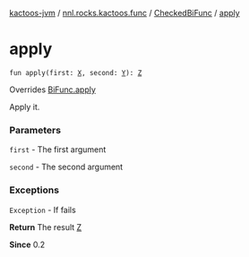 [kactoos-jvm](../../index.md) / [nnl.rocks.kactoos.func](../index.md) / [CheckedBiFunc](index.md) / [apply](./apply.md)

# apply

`fun apply(first: `[`X`](index.md#X)`, second: `[`Y`](index.md#Y)`): `[`Z`](index.md#Z)

Overrides [BiFunc.apply](../../nnl.rocks.kactoos/-bi-func/apply.md)

Apply it.

### Parameters

`first` - The first argument

`second` - The second argument

### Exceptions

`Exception` - If fails

**Return**
The result [Z](../../nnl.rocks.kactoos/-bi-func/index.md#Z)

**Since**
0.2

